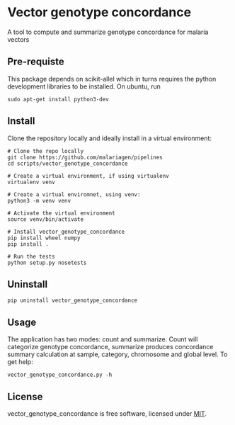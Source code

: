 # Vector genotype concordance
A tool to compute and summarize genotype concordance for malaria vectors

## Pre-requiste
This package depends on scikit-allel which in turns requires the python development libraries to be installed. On ubuntu, run
```
sudo apt-get install python3-dev
```

## Install
Clone the repository locally and ideally install in a virtual environment:
```
# Clone the repo locally
git clone https://github.com/malariagen/pipelines
cd scripts/vector_genotype_concordance

# Create a virtual environment, if using virtualenv
virtualenv venv

# Create a virtual enviromnet, using venv:
python3 -m venv venv

# Activate the virtual environment
source venv/bin/activate

# Install vector_genotype_concordance
pip install wheel numpy
pip install .

# Run the tests
python setup.py nosetests
```

## Uninstall
```
pip uninstall vector_genotype_concordance
```

## Usage
The application has two modes: count and summarize.  Count will categorize genotype concordance, summarize produces concordance summary calculation at sample, category, chromosome and global level.
To get help:
```
vector_genotype_concordance.py -h
```


## License
vector_genotype_concordance is free software, licensed under [MIT](https://github.com/malariagen/pipelines/blob/master/LICENSE).

